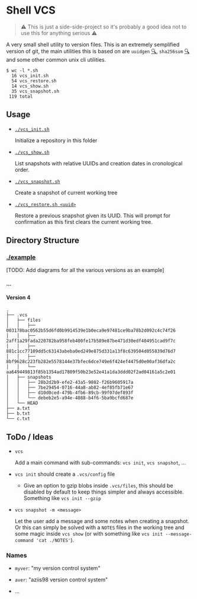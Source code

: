 
# Shell VCS

> :warning: This is just a side-side-project so it's probably a good idea not to use this for anything serious :warning: 

A very small shell utility to version files. This is an extremely semplified version of git, the main utilities this is based on are `uuidgen` [:mag:](./vcs_snapshot.sh#L8), `sha256sum` [:mag:](./vcs_snapshot.sh#L13) and some other common unix cli utilities.

```
$ wc -l *.sh
  16 vcs_init.sh
  54 vcs_restore.sh
  14 vcs_show.sh
  35 vcs_snapshot.sh
 119 total
```

## Usage

- [`./vcs_init.sh`](./vcs_init.sh)
  
    Initialize a repository in this folder

- [`./vcs_show.sh`](./vcs_show.sh)
  
    List snapshots with relative UUIDs and creation dates in cronological order.

- [`./vcs_snapshot.sh`](./vcs_snapshot.sh)
  
    Create a snapshot of current working tree

- [`./vcs_restore.sh <uuid>`](./vcs_restore.sh)
  
    Restore a previous snapshot given its UUID. This will prompt for confirmation as this first clears the current working tree.

## Directory Structure

### [./example](./example)

[TODO: Add diagrams for all the various versions as an example]

#### ...

#### Version 4

```
.
├── .vcs
│   ├── files
│   │   ├── 003178bac0562b55d6fd0b9914539e1b0eca9e97481ce9ba78b2d092c4c74f26
│   │   ├── 2aff1a29fada220782ba958feb400fe17b589e87be471d30edf404951cad9f7c
│   │   ├── 881c1cc77109dd5c63143abeba0ed249e875d331a13f8c639504d055839d76d7
│   │   ├── 8bf9628c223fb282e5578144e37bfec6dce749e6f424ef4475d0e00af36dfa2c
│   │   └── aa649449813f85b1354ad17809f50b23e52e41a1da3ddd02f2ad04161a5c2e01
│   ├── snapshots
│   │   ├── 28b2d2b9-efe2-43a5-9802-f26b9605917a
│   │   ├── 7be29454-0716-44a8-ab82-4ef85fb71e67
│   │   ├── d10d0ced-479b-4fb6-89cb-99f07def893f
│   │   └── debeb2e5-a94e-4088-b4f6-5ba9bcfd687e
│   └── HEAD
├── a.txt
├── b.txt
└── c.txt
```

## ToDo / Ideas

- `vcs` 

    Add a main command with sub-commands: `vcs init`, `vcs snapshot`, ...

- `vcs init` should create a `.vcs/config` file

    - Give an option to gzip blobs inside `.vcs/files`, this should be disabled by default to keep things simpler and always accessible. Something like `vcs init --gzip`

- `vcs snapshot -m <message>`

    Let the user add a message and some notes when creating a snapshot. Or this can simply be solved with a `NOTES` files in the working tree and some magic inside `vcs show` (or with something like `vcs init --message-command 'cat ./NOTES'`).

### Names

- `myver`: "my version control system"

- `aver`: "aziis98 version control system"

- ...



